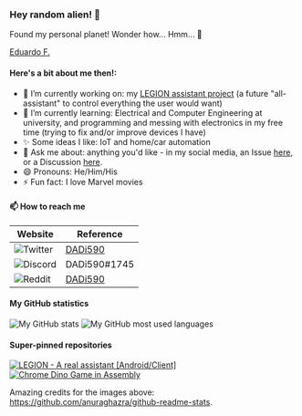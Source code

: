 ### Hey random alien! 👋

Found my personal planet! Wonder how... Hmm... 🤔

<div class="badge-base LI-profile-badge" data-locale="pt_BR" data-size="large" data-theme="light" data-type="HORIZONTAL" data-vanity="eduardo-david-590" data-version="v1"><a class="badge-base__link LI-simple-link" href="https://pt.linkedin.com/in/eduardo-david-590?trk=profile-badge">Eduardo F.</a></div>

#### Here's a bit about me then!:

- 🔭 I’m currently working on: my [LEGION assistant project](https://github.com/DADi590/LEGION---A-real-assistant--Android-Client) (a future "all-assistant" to control everything the user would want)
- 🌱 I’m currently learning: Electrical and Computer Engineering at university, and programming and messing with electronics in my free time (trying to fix and/or improve devices I have)
- ✨ Some ideas I like: IoT and home/car automation
- 💬 Ask me about: anything you'd like - in my social media, an Issue [here](https://github.com/DADi590/DADi590/issues), or a Discussion [here](https://github.com/DADi590/DADi590/discussions).
- 😄 Pronouns: He/Him/His
- ⚡ Fun fact: I love Marvel movies
<!--- 👯 I’m looking to collaborate on: ...
- 🤔 I’m looking for help with: ...-->

#### 📫 How to reach me

| Website     | Reference
|-------------|----------
| ![Twitter](https://img.shields.io/badge/Twitter-1DA1F2?style=for-the-badge&logo=twitter&logoColor=white)     | [DADi590](https://twitter.com/DADi590)
| ![Discord](https://img.shields.io/badge/Discord-7289DA?style=for-the-badge&logo=discord&logoColor=white)     | DADi590#1745
| ![Reddit](https://img.shields.io/badge/Reddit-FF4500?style=for-the-badge&logo=reddit&logoColor=white)        | [DADi590](https://www.reddit.com/user/DADi590)

#### My GitHub statistics

![My GitHub stats](https://github-readme-stats.vercel.app/api?username=DADi590&show_icons=true&include_all_commits=true&theme=darcula)
![My GitHub most used languages](https://github-readme-stats.vercel.app/api/top-langs/?username=DADi590&langs_count=10&layout=compact&theme=darcula)

#### Super-pinned repositories

[![LEGION - A real assistant [Android/Client]](https://github-readme-stats.vercel.app/api/pin/?theme=darcula&username=DADi590&repo=LEGION---A-real-assistant--Android-Client)](https://github.com/DADi590/LEGION---A-real-assistant--Android-Client)
[![Chrome Dino Game in Assembly](https://github-readme-stats.vercel.app/api/pin/?theme=darcula&username=DADi590&repo=Chrome-Dino-Game-in-Assembly)](https://github.com/DADi590/Chrome-Dino-Game-in-Assembly)

Amazing credits for the images above: https://github.com/anuraghazra/github-readme-stats.
